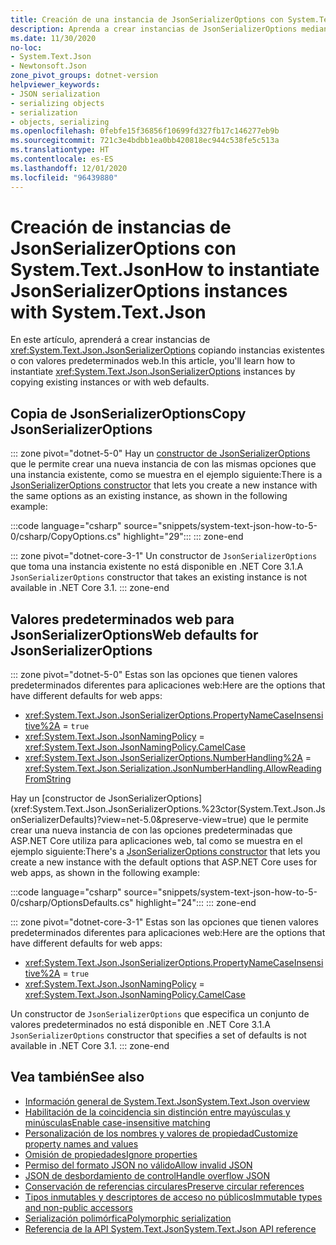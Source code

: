 ```yaml
---
title: Creación de una instancia de JsonSerializerOptions con System.Text.Json
description: Aprenda a crear instancias de JsonSerializerOptions mediante la copia de instancias existentes o con valores predeterminados web.
ms.date: 11/30/2020
no-loc:
- System.Text.Json
- Newtonsoft.Json
zone_pivot_groups: dotnet-version
helpviewer_keywords:
- JSON serialization
- serializing objects
- serialization
- objects, serializing
ms.openlocfilehash: 0febfe15f36856f10699fd327fb17c146277eb9b
ms.sourcegitcommit: 721c3e4bdbb1ea0bb420818ec944c538fe5c513a
ms.translationtype: HT
ms.contentlocale: es-ES
ms.lasthandoff: 12/01/2020
ms.locfileid: "96439880"
---
```

# <a name="how-to-instantiate-jsonserializeroptions-instances-with-no-locsystemtextjson"></a><span data-ttu-id="89cae-103">Creación de instancias de JsonSerializerOptions con System.Text.Json</span><span class="sxs-lookup"><span data-stu-id="89cae-103">How to instantiate JsonSerializerOptions instances with System.Text.Json</span></span>

<span data-ttu-id="89cae-104">En este artículo, aprenderá a crear instancias de <xref:System.Text.Json.JsonSerializerOptions> copiando instancias existentes o con valores predeterminados web.</span><span class="sxs-lookup"><span data-stu-id="89cae-104">In this article, you'll learn how to instantiate <xref:System.Text.Json.JsonSerializerOptions> instances by copying existing instances or with web defaults.</span></span>

## <a name="copy-jsonserializeroptions"></a><span data-ttu-id="89cae-105">Copia de JsonSerializerOptions</span><span class="sxs-lookup"><span data-stu-id="89cae-105">Copy JsonSerializerOptions</span></span>

::: zone pivot="dotnet-5-0"
<span data-ttu-id="89cae-106">Hay un [constructor de JsonSerializerOptions](xref:System.Text.Json.JsonSerializerOptions.%23ctor(System.Text.Json.JsonSerializerOptions)) que le permite crear una nueva instancia de con las mismas opciones que una instancia existente, como se muestra en el ejemplo siguiente:</span><span class="sxs-lookup"><span data-stu-id="89cae-106">There is a [JsonSerializerOptions constructor](xref:System.Text.Json.JsonSerializerOptions.%23ctor(System.Text.Json.JsonSerializerOptions)) that lets you create a new instance with the same options as an existing instance, as shown in the following example:</span></span>

:::code language="csharp" source="snippets/system-text-json-how-to-5-0/csharp/CopyOptions.cs" highlight="29":::
::: zone-end

::: zone pivot="dotnet-core-3-1"
<span data-ttu-id="89cae-107">Un constructor de `JsonSerializerOptions` que toma una instancia existente no está disponible en .NET Core 3.1.</span><span class="sxs-lookup"><span data-stu-id="89cae-107">A `JsonSerializerOptions` constructor that takes an existing instance is not available in .NET Core 3.1.</span></span>
::: zone-end

## <a name="web-defaults-for-jsonserializeroptions"></a><span data-ttu-id="89cae-108">Valores predeterminados web para JsonSerializerOptions</span><span class="sxs-lookup"><span data-stu-id="89cae-108">Web defaults for JsonSerializerOptions</span></span>

::: zone pivot="dotnet-5-0"
<span data-ttu-id="89cae-109">Estas son las opciones que tienen valores predeterminados diferentes para aplicaciones web:</span><span class="sxs-lookup"><span data-stu-id="89cae-109">Here are the options that have different defaults for web apps:</span></span>

* <xref:System.Text.Json.JsonSerializerOptions.PropertyNameCaseInsensitive%2A> = `true`
* <xref:System.Text.Json.JsonNamingPolicy> = <xref:System.Text.Json.JsonNamingPolicy.CamelCase>
* <xref:System.Text.Json.JsonSerializerOptions.NumberHandling%2A> = <xref:System.Text.Json.Serialization.JsonNumberHandling.AllowReadingFromString>

<span data-ttu-id="89cae-110">Hay un [constructor de JsonSerializerOptions] (xref:System.Text.Json.JsonSerializerOptions.%23ctor(System.Text.Json.JsonSerializerDefaults)?view=net-5.0&preserve-view=true) que le permite crear una nueva instancia de con las opciones predeterminadas que ASP.NET Core utiliza para aplicaciones web, tal como se muestra en el ejemplo siguiente:</span><span class="sxs-lookup"><span data-stu-id="89cae-110">There's a [JsonSerializerOptions constructor](xref:System.Text.Json.JsonSerializerOptions.%23ctor(System.Text.Json.JsonSerializerDefaults)?view=net-5.0&preserve-view=true) that lets you create a new instance with the default options that ASP.NET Core uses for web apps, as shown in the following example:</span></span>

:::code language="csharp" source="snippets/system-text-json-how-to-5-0/csharp/OptionsDefaults.cs" highlight="24":::
::: zone-end

::: zone pivot="dotnet-core-3-1"
<span data-ttu-id="89cae-111">Estas son las opciones que tienen valores predeterminados diferentes para aplicaciones web:</span><span class="sxs-lookup"><span data-stu-id="89cae-111">Here are the options that have different defaults for web apps:</span></span>

* <xref:System.Text.Json.JsonSerializerOptions.PropertyNameCaseInsensitive%2A> = `true`
* <xref:System.Text.Json.JsonNamingPolicy> = <xref:System.Text.Json.JsonNamingPolicy.CamelCase>

<span data-ttu-id="89cae-112">Un constructor de `JsonSerializerOptions` que especifica un conjunto de valores predeterminados no está disponible en .NET Core 3.1.</span><span class="sxs-lookup"><span data-stu-id="89cae-112">A `JsonSerializerOptions` constructor that specifies a set of defaults is not available in .NET Core 3.1.</span></span>
::: zone-end

## <a name="see-also"></a><span data-ttu-id="89cae-113">Vea también</span><span class="sxs-lookup"><span data-stu-id="89cae-113">See also</span></span>

* [<span data-ttu-id="89cae-114">Información general de System.Text.Json</span><span class="sxs-lookup"><span data-stu-id="89cae-114">System.Text.Json overview</span></span>](system-text-json-overview.md)
* [<span data-ttu-id="89cae-115">Habilitación de la coincidencia sin distinción entre mayúsculas y minúsculas</span><span class="sxs-lookup"><span data-stu-id="89cae-115">Enable case-insensitive matching</span></span>](system-text-json-character-casing.md)
* [<span data-ttu-id="89cae-116">Personalización de los nombres y valores de propiedad</span><span class="sxs-lookup"><span data-stu-id="89cae-116">Customize property names and values</span></span>](system-text-json-customize-properties.md)
* [<span data-ttu-id="89cae-117">Omisión de propiedades</span><span class="sxs-lookup"><span data-stu-id="89cae-117">Ignore properties</span></span>](system-text-json-ignore-properties.md)
* [<span data-ttu-id="89cae-118">Permiso del formato JSON no válido</span><span class="sxs-lookup"><span data-stu-id="89cae-118">Allow invalid JSON</span></span>](system-text-json-invalid-json.md)
* [<span data-ttu-id="89cae-119">JSON de desbordamiento de control</span><span class="sxs-lookup"><span data-stu-id="89cae-119">Handle overflow JSON</span></span>](system-text-json-handle-overflow.md)
* [<span data-ttu-id="89cae-120">Conservación de referencias circulares</span><span class="sxs-lookup"><span data-stu-id="89cae-120">Preserve circular references</span></span>](system-text-json-preserve-references.md)
* [<span data-ttu-id="89cae-121">Tipos inmutables y descriptores de acceso no públicos</span><span class="sxs-lookup"><span data-stu-id="89cae-121">Immutable types and non-public accessors</span></span>](system-text-json-immutability.md)
* [<span data-ttu-id="89cae-122">Serialización polimórfica</span><span class="sxs-lookup"><span data-stu-id="89cae-122">Polymorphic serialization</span></span>](system-text-json-polymorphism.md)
* <span data-ttu-id="89cae-123">[Referencia de la API System.Text.Json](xref:System.Text.Json)</span><span class="sxs-lookup"><span data-stu-id="89cae-123">[System.Text.Json API reference](xref:System.Text.Json)</span></span>
